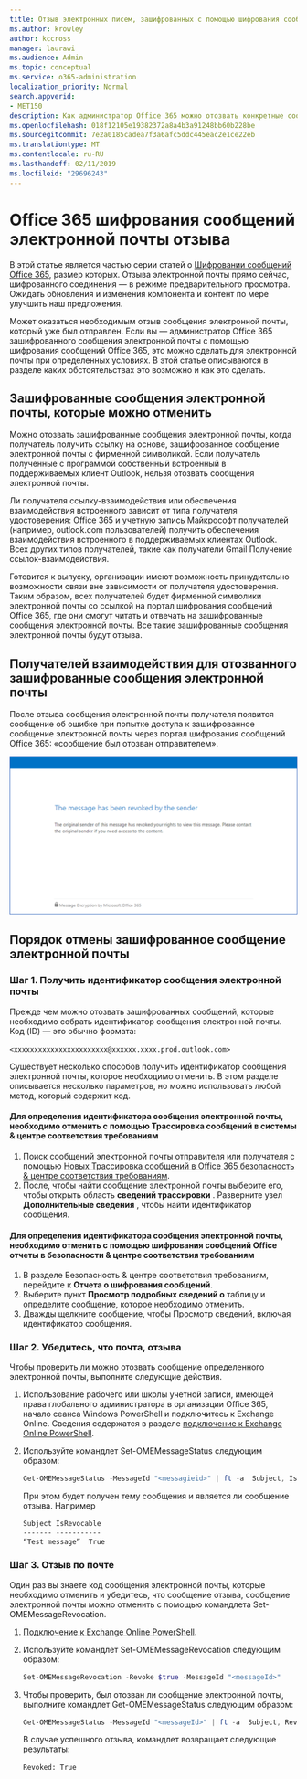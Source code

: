 ```yaml
---
title: Отзыв электронных писем, зашифрованных с помощью шифрования сообщений Office 365
ms.author: krowley
author: kccross
manager: laurawi
ms.audience: Admin
ms.topic: conceptual
ms.service: o365-administration
localization_priority: Normal
search.appverid:
- MET150
description: Как администратор Office 365 можно отозвать конкретные сообщения, зашифрованные с помощью шифрования сообщений Office 365.
ms.openlocfilehash: 018f12105e19382372a8a4b3a91248bb60b228be
ms.sourcegitcommit: 7e2a0185cadea7f3a6afc5ddc445eac2e1ce22eb
ms.translationtype: MT
ms.contentlocale: ru-RU
ms.lasthandoff: 02/11/2019
ms.locfileid: "29696243"
---
```

# <a name="office-365-message-encryption-email-revocation"></a>Office 365 шифрования сообщений электронной почты отзыва

В этой статье является частью серии статей о [Шифровании сообщений Office 365](ome.md), размер которых. Отзыва электронной почты прямо сейчас, шифрованного соединения — в режиме предварительного просмотра. Ожидать обновления и изменения компонента и контент по мере улучшить наш предложения.

Может оказаться необходимым отзыв сообщения электронной почты, который уже был отправлен. Если вы — администратор Office 365 зашифрованного сообщения электронной почты с помощью шифрования сообщений Office 365, это можно сделать для электронной почты при определенных условиях. В этой статье описываются в разделе каких обстоятельствах это возможно и как это сделать.
  
## <a name="encrypted-emails-that-you-can-revoke"></a>Зашифрованные сообщения электронной почты, которые можно отменить

Можно отозвать зашифрованные сообщения электронной почты, когда получатель получить ссылку на основе, зашифрованное сообщение электронной почты с фирменной символикой. Если получатель полученные с программой собственный встроенный в поддерживаемых клиент Outlook, нельзя отозвать сообщения электронной почты.

Ли получателя ссылку-взаимодействия или обеспечения взаимодействия встроенного зависит от типа получателя удостоверения: Office 365 и учетную запись Майкрософт получателей (например, outlook.com пользователей) получить обеспечения взаимодействия встроенного в поддерживаемых клиентах Outlook. Всех других типов получателей, такие как получатели Gmail Получение ссылок-взаимодействия.

Готовится к выпуску, организации имеют возможность принудительно возможности связи вне зависимости от получателя удостоверения. Таким образом, всех получателей будет фирменной символики электронной почты со ссылкой на портал шифрования сообщений Office 365, где они смогут читать и отвечать на зашифрованные сообщения электронной почты. Все такие зашифрованные сообщения электронной почты будут отзыва.
  
## <a name="recipient-experience-for-revoked-encrypted-emails"></a>Получателей взаимодействия для отозванного зашифрованные сообщения электронной почты

После отзыва сообщения электронной почты получателя появится сообщение об ошибке при попытке доступа к зашифрованное сообщение электронной почты через портал шифрования сообщений Office 365: «сообщение был отозван отправителем».

![Снимок экрана, показывающий отозванного зашифрованное сообщение электронной почты.](media/revoked-encrypted-email.png)

## <a name="how-to-revoke-an-encrypted-email"></a>Порядок отмены зашифрованное сообщение электронной почты

### <a name="step-1-obtain-the-message-id-of-the-email"></a>Шаг 1. Получить идентификатор сообщения электронной почты

Прежде чем можно отозвать зашифрованных сообщений, которые необходимо собрать идентификатор сообщения электронной почты. Код (ID) — это обычно формата:

`<xxxxxxxxxxxxxxxxxxxxxxx@xxxxxx.xxxx.prod.outlook.com>`  

Существует несколько способов получить идентификатор сообщения электронной почты, которое необходимо отменить. В этом разделе описывается несколько параметров, но можно использовать любой метод, который содержит код.

#### <a name="to-identify-the-message-id-of-the-email-you-want-to-revoke-by-using-message-trace-in-the-security-amp-compliance-center"></a>Для определения идентификатора сообщения электронной почты, необходимо отменить с помощью Трассировка сообщений в системы &amp; центре соответствия требованиям

1. Поиск сообщений электронной почты отправителя или получателя с помощью [Новых Трассировка сообщений в Office 365 безопасность & центре соответствия требованиям](https://blogs.technet.microsoft.com/exchange/2018/05/02/new-message-trace-in-office-365-security-compliance-center/).
2. После, чтобы найти сообщение электронной почты выберите его, чтобы открыть область **сведений трассировки** . Разверните узел **Дополнительные сведения** , чтобы найти идентификатор сообщения.

#### <a name="to-identify-the-message-id-of-the-email-you-want-to-revoke-by-using-office-message-encryption-reports-in-the-security-amp-compliance-center"></a>Для определения идентификатора сообщения электронной почты, необходимо отменить с помощью шифрования сообщений Office отчеты в безопасности &amp; центре соответствия требованиям

1. В разделе Безопасность &amp; центре соответствия требованиям, перейдите к **Отчета о шифрования сообщений**.
2. Выберите пункт **Просмотр подробных сведений о** таблицу и определите сообщение, которое необходимо отменить.
3. Дважды щелкните сообщение, чтобы Просмотр сведений, включая идентификатор сообщения.

### <a name="step-2-verify-that-the-mail-is-revocable"></a>Шаг 2. Убедитесь, что почта, отзыва

Чтобы проверить ли можно отозвать сообщение определенного электронной почты, выполните следующие действия.

1. Использование рабочего или школы учетной записи, имеющей права глобального администратора в организации Office 365, начало сеанса Windows PowerShell и подключитесь к Exchange Online. Сведения содержатся в разделе [подключение к Exchange Online PowerShell](https://aka.ms/exopowershell).

2. Используйте командлет Set-OMEMessageStatus следующим образом:
     ```powershell
     Get-OMEMessageStatus -MessageId "<messagieid>" | ft -a  Subject, IsRevocable
     ```

   При этом будет получен тему сообщения и является ли сообщение отзыва. Например

     ```text
     Subject IsRevocable
     ------- -----------
     “Test message”  True
     ```

### <a name="step-3-revoke-the-mail"></a>Шаг 3. Отзыв по почте  

Один раз вы знаете код сообщения электронной почты, которые необходимо отменить и убедитесь, что сообщение отзыва, сообщение электронной почты можно отменить с помощью командлета Set-OMEMessageRevocation.

1. [Подключение к Exchange Online PowerShell](https://aka.ms/exopowershell).

2. Используйте командлет Set-OMEMessageRevocation следующим образом:

    ```powershell
    Set-OMEMessageRevocation -Revoke $true -MessageId "<messageId>"
    ```

3. Чтобы проверить, был отозван ли сообщение электронной почты, выполните командлет Get-OMEMessageStatus следующим образом:

    ```powershell
    Get-OMEMessageStatus -MessageId "<messageId>" | ft -a  Subject, Revoked
    ```  
    В случае успешного отзыва, командлет возвращает следующие результаты:  

    `Revoked: True`
